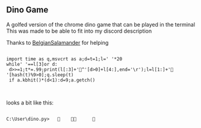 
## Dino Game

<!-- META
import time as q,msvcrt as a;d=t=1;l=' '*20
while' '==l[3]or d:
 d>>=1;t*=.99;print(l[:3]+'🦖^'[d>0]+l[4:],end='\r');l=l[1:]+'🌵 '[hash(t)%9>0];q.sleep(t)
 if a.kbhit()*(d<1):d=9;a.getch() META -->

A golfed version of the chrome dino game that can be played in the terminal
This was made to be able to fit into my discord description

Thanks to [BelgianSalamander](https://github.com/BelgianSalamander) for helping



<pre>
<code class="language-python">
import time as q,msvcrt as a;d=t=1;l=' '*20
while' '==l[3]or d:
 d>>=1;t*=.99;print(l[:3]+'🦖^'[d>0]+l[4:],end='\r');l=l[1:]+'🌵 '[hash(t)%9>0];q.sleep(t)
 if a.kbhit()*(d<1):d=9;a.getch()

</code>
</pre>

looks a bit like this:
<pre>
<code class="language-">
C:\User\dino.py>   🦖    🌵🌵      🌵   
</code>
</pre>

<!-- LAST EDITED 1700532117 LAST EDITED-->